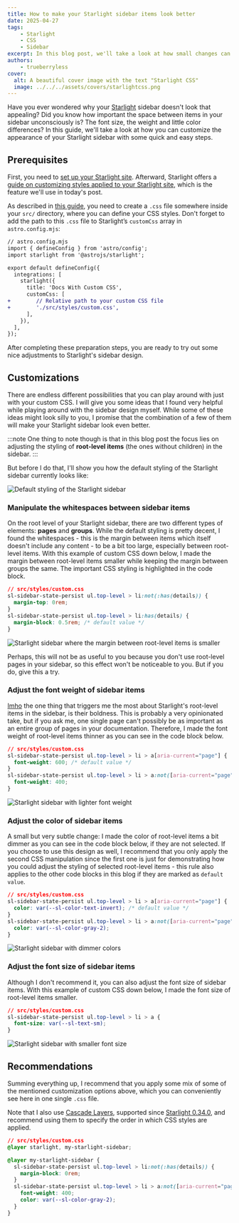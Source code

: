 ```yaml
---
title: How to make your Starlight sidebar items look better
date: 2025-04-27
tags:
    - Starlight
    - CSS
    - Sidebar
excerpt: In this blog post, we'll take a look at how small changes can make a big difference when it comes to whitespaces in your Starlight sidebar.
authors:
    - trueberryless
cover:
  alt: A beautiful cover image with the text "Starlight CSS"
  image: ../../../assets/covers/starlightcss.png
---
```


Have you ever wondered why your [Starlight][starlight] sidebar doesn't look that appealing? Did you know how important the space between items in your sidebar unconsciously is? The font size, the weight and little color differences? In this guide, we'll take a look at how you can customize the appearance of your Starlight sidebar with some quick and easy steps.

## Prerequisites

First, you need to [set up your Starlight site][starlight-getting-started]. Afterward, Starlight offers a [guide on customizing styles applied to your Starlight site][starlight-css], which is the feature we'll use in today's post.

As described in [this guide][starlight-css-custom], you need to create a `.css` file somewhere inside your `src/` directory, where you can define your CSS styles. Don't forget to add the path to this `.css` file to Starlight’s `customCss` array in `astro.config.mjs`:

```diff lang="js"
// astro.config.mjs
import { defineConfig } from 'astro/config';
import starlight from '@astrojs/starlight';

export default defineConfig({
  integrations: [
    starlight({
      title: 'Docs With Custom CSS',
      customCss: [
+        // Relative path to your custom CSS file
+        './src/styles/custom.css',
      ],
    }),
  ],
});
```

After completing these preparation steps, you are ready to try out some nice adjustments to Starlight's sidebar design.

## Customizations

There are endless different possibilities that you can play around with just with your custom CSS. I will give you some ideas that I found very helpful while playing around with the sidebar design myself. While some of these ideas might look silly to you, I promise that the combination of a few of them will make your Starlight sidebar look even better.

:::note
One thing to note though is that in this blog post the focus lies on adjusting the styling of **root-level items** (the ones without children) in the sidebar.
:::

But before I do that, I'll show you how the default styling of the Starlight sidebar currently looks like:

![Default styling of the Starlight sidebar](../../../assets/sidebar-css/no-css.png)

### Manipulate the whitespaces between sidebar items

On the root level of your Starlight sidebar, there are two different types of elements: **pages** and **groups**. While the default styling is pretty decent, I found the whitespaces - this is the margin between items which itself doesn't include any content - to be a bit too large, especially between root-level items. With this example of custom CSS down below, I made the margin between root-level items smaller while keeping the margin between groups the same. The important CSS styling is highlighted in the code block.

```css {3}
// src/styles/custom.css
sl-sidebar-state-persist ul.top-level > li:not(:has(details)) {
  margin-top: 0rem;
}
sl-sidebar-state-persist ul.top-level > li:has(details) {
  margin-block: 0.5rem; /* default value */
}
```

![Starlight sidebar where the margin between root-level items is smaller](../../../assets/sidebar-css/whitespaces.png)

Perhaps, this will not be as useful to you because you don't use root-level pages in your sidebar, so this effect won't be noticeable to you. But if you do, give this a try.

### Adjust the font weight of sidebar items

[Imho][imho] the one thing that triggers me the most about Starlight's root-level items in the sidebar, is their boldness. This is probably a very opinionated take, but if you ask me, one single page can't possibly be as important as an entire group of pages in your documentation. Therefore, I made the font weight of root-level items thinner as you can see in the code block below.

```css {6}
// src/styles/custom.css
sl-sidebar-state-persist ul.top-level > li > a[aria-current="page"] {
  font-weight: 600; /* default value */
}
sl-sidebar-state-persist ul.top-level > li > a:not([aria-current="page"]) {
  font-weight: 400;
}
```

![Starlight sidebar with lighter font weight](../../../assets/sidebar-css/font-weight.png)

### Adjust the color of sidebar items

A small but very subtle change: I made the color of root-level items a bit dimmer as you can see in the code block below, if they are not selected. If you choose to use this design as well, I recommend that you only apply the second CSS manipulation since the first one is just for demonstrating how you could adjust the styling of selected root-level items - this rule also applies to the other code blocks in this blog if they are marked as `default value`.

```css {6}
// src/styles/custom.css
sl-sidebar-state-persist ul.top-level > li > a[aria-current="page"] {
  color: var(--sl-color-text-invert); /* default value */
}
sl-sidebar-state-persist ul.top-level > li > a:not([aria-current="page"]) {
  color: var(--sl-color-gray-2);
}
```

![Starlight sidebar with dimmer colors](../../../assets/sidebar-css/color.png)

### Adjust the font size of sidebar items

Although I don't recommend it, you can also adjust the font size of sidebar items. With this example of custom CSS down below, I made the font size of root-level items smaller.

```css {3}
// src/styles/custom.css
sl-sidebar-state-persist ul.top-level > li > a {
  font-size: var(--sl-text-sm);
}
```

![Starlight sidebar with smaller font size](../../../assets/sidebar-css/font-size.png)

## Recommendations

Summing everything up, I recommend that you apply some mix of some of the mentioned customization options above, which you can conveniently see here in one single `.css` file. 

Note that I also use [Cascade Layers][starlight-css-cascade-layers], supported since [Starlight 0.34.0][starlight-0-34], and recommend using them to specify the order in which CSS styles are applied.

```css
// src/styles/custom.css
@layer starlight, my-starlight-sidebar;

@layer my-starlight-sidebar {
  sl-sidebar-state-persist ul.top-level > li:not(:has(details)) {
    margin-block: 0rem;
  }
  sl-sidebar-state-persist ul.top-level > li > a:not([aria-current="page"]) {
    font-weight: 400;
    color: var(--sl-color-gray-2);
  }
}
```

[starlight]: https://starlight.astro.build
[starlight-getting-started]: https://starlight.astro.build/getting-started/
[starlight-css]: https://starlight.astro.build/guides/css-and-tailwind/
[starlight-css-custom]: https://starlight.astro.build/guides/css-and-tailwind/#custom-css-styles
[starlight-css-cascade-layers]: https://starlight.astro.build/guides/css-and-tailwind/#cascade-layers
[starlight-0-34]: https://github.com/withastro/starlight/releases/tag/%40astrojs%2Fstarlight%400.34.0
[imho]: https://en.wiktionary.org/wiki/IMHO
